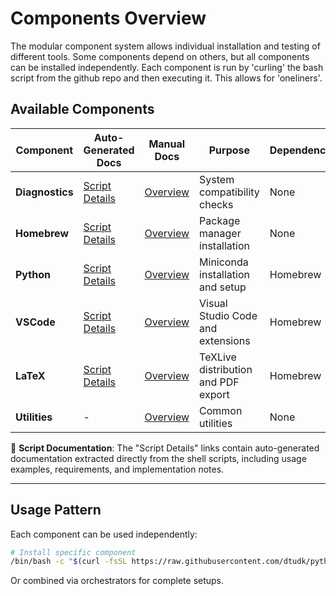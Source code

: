 # Components Overview

The modular component system allows individual installation and testing of different tools. 
Some components depend on others, but all components can be installed independently.
Each component is run by 'curling' the bash script from the github repo and then executing it. This allows for 'oneliners'.

## Available Components

| Component | Auto-Generated Docs | Manual Docs | Purpose | Dependencies |
|-----------|--------------------|--------------|---------|--------------| 
| **Diagnostics** | [Script Details](../../generated/components.md#diagnostics) | [Overview](diagnostics.md) | System compatibility checks | None |
| **Homebrew** | [Script Details](../../generated/components.md#package-manager) | [Overview](homebrew.md) | Package manager installation | None |
| **Python** | [Script Details](../../generated/components.md#python) | [Overview](python.md) | Miniconda installation and setup | Homebrew |
| **VSCode** | [Script Details](../../generated/components.md#ide) | [Overview](vscode.md) | Visual Studio Code and extensions | Homebrew |
| **LaTeX** | [Script Details](../../generated/components.md#latex) | [Overview](latex.md) | TeXLive distribution and PDF export | Homebrew |
| **Utilities** | - | [Overview](utilities.md) | Common utilities | None |

📖 **Script Documentation**: The "Script Details" links contain auto-generated documentation extracted directly from the shell scripts, including usage examples, requirements, and implementation notes.

---

## Usage Pattern

Each component can be used independently:

```bash
# Install specific component
/bin/bash -c "$(curl -fsSL https://raw.githubusercontent.com/dtudk/pythonsupport-scripts/main/MacOS/Components/Python/install.sh)"
```

Or combined via orchestrators for complete setups.